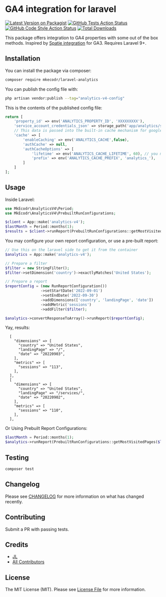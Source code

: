 # GA4 integration for laravel

[![Latest Version on Packagist](https://img.shields.io/packagist/v/mkecodr/laravel-analytics.svg?style=flat-square)](https://packagist.org/packages/mkecodr/laravel-analytics)
[![GitHub Tests Action Status](https://img.shields.io/github/workflow/status/mkecodr/laravel-analytics/run-tests?label=tests)](https://github.com/mkecodr/laravel-analytics/actions?query=workflow%3Arun-tests+branch%3Amain)
[![GitHub Code Style Action Status](https://img.shields.io/github/workflow/status/mkecodr/laravel-analytics/Fix%20PHP%20code%20style%20issues?label=code%20style)](https://github.com/mkecodr/laravel-analytics/actions?query=workflow%3A"Fix+PHP+code+style+issues"+branch%3Amain)
[![Total Downloads](https://img.shields.io/packagist/dt/mkecodr/laravel-analytics.svg?style=flat-square)](https://packagist.org/packages/mkecodr/laravel-analytics)

This package offers integration to GA4 properties with some out of the box methods. Inspired by [Spatie integration](https://github.com/spatie/laravel-analytics) for GA3. Requires Laravel 9+.

## Installation

You can install the package via composer:

```bash
composer require mkecodr/laravel-analytics
```

You can publish the config file with:

```bash
php artisan vendor:publish --tag="analytics-v4-config"
```

This is the contents of the published config file:

```php
return [
    'property_id' => env('ANALYTICS_PROPERTY_ID', 'XXXXXXXXX'),
    'service_account_credentials_json' => storage_path('app/analytics/service-account-credentials.json'),
    // This data is passed into the built-in cache mechanism for google's CredentialWrapper
    'cache' => [
        'enableCaching' => env('ANALYTICS_CACHE',false),
        'authCache' => null,
        'authCacheOptions' => [
            'lifetime' => env('ANALYTICS_CACHE_LIFETIME', 60), // you may want to set this higher
            'prefix' => env('ANALYTICS_CACHE_PREFIX', 'analytics_'),
        ]
    ]
];
```

## Usage
Inside Laravel:

```php
use MkEcodr\AnalyticsV4\Period;
use MkEcodr\AnalyticsV4\PrebuiltRunConfigurations;

$client = App::make('analytics-v4');
$lastMonth = Period::months(1);
$results = $client->runReport(PrebuiltRunConfigurations::getMostVisitedPages($lastMonth));
```

You may configure your own report configuration, or use a pre-built report:
```php
// Use this on the laravel side to get it from the container
$analytics = App::make('analytics-v4');

// Prepare a filter
$filter = new StringFilter();
$filter->setDimension('country')->exactlyMatches('United States');

// Prepare a report
$reportConfig = (new RunReportConfiguration())
                ->setStartDate('2022-09-01')
                ->setEndDate('2022-09-30')
                ->addDimensions(['country', 'landingPage', 'date'])
                ->addMetric('sessions')
                ->addFilter($filter);

$analytics->convertResponseToArray()->runReport($reportConfig);
```
Yay, results:
```
  [
    "dimensions" => [
      "country" => "United States",
      "landingPage" => "/",
      "date" => "20220903",
    ],
    "metrics" => [
      "sessions" => "113",
    ],
  ],
  [
    "dimensions" => [
      "country" => "United States",
      "landingPage" => "/services/",
      "date" => "20220902",
    ],
    "metrics" => [
      "sessions" => "110",
    ],
  ],
```
Or Using Prebuilt Report Configurations:

```php
$lastMonth = Period::months(1);
$analytics->runReport(PrebuiltRunConfigurations::getMostVisitedPages($lastMonth));
```
## Testing

```bash
composer test
```

## Changelog

Please see [CHANGELOG](CHANGELOG.md) for more information on what has changed recently.

## Contributing

Submit a PR with passing tests.

## Credits

- [JL](https://github.com/WalrusSoup)
- [All Contributors](../../contributors)

## License

The MIT License (MIT). Please see [License File](LICENSE.md) for more information.
